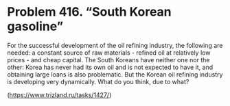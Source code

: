 # Problem 416. “South Korean gasoline”

For the successful development of the oil refining industry, the following are needed: a constant source of raw materials - refined oil at relatively low prices - and cheap capital. The South Koreans have neither one nor the other: Korea has never had its own oil and is not expected to have it, and obtaining large loans is also problematic. But the Korean oil refining industry is developing very dynamically. What do you think, due to what?

(https://www.trizland.ru/tasks/1427/)
